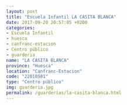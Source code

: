 ```yaml
---
layout: post
title: "Escuela Infantil LA CASITA BLANCA"
date: 2017-09-20 20:57:05 +0200
categories:
- Escuela Infantil
- huesca
- canfranc-estacion
- Centro público
- guarderia
name: "LA CASITA BLANCA"
province: "Huesca"
location: "Canfranc-Estacion"
code: "22010581"
type: "Centro público"
img: guarderia.jpg
permalink: /guarderias/la-casita-blanca.html
---
```

